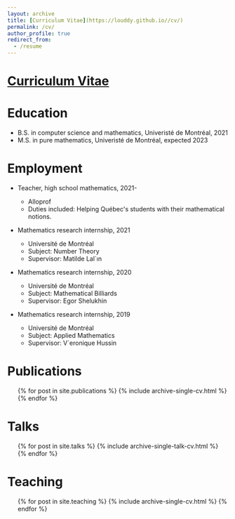 ```yaml
---
layout: archive
title: [Curriculum Vitae](https://louddy.github.io//cv/)
permalink: /cv/
author_profile: true
redirect_from:
  - /resume
---
```

[Curriculum Vitae](https://louddy.github.io//files/curriculum_vitae.pdf)
======

Education
======
* B.S. in computer science and mathematics, Univeristé de Montréal, 2021
* M.S. in pure mathematics, Univeristé de Montréal, expected 2023

Employment
======
* Teacher, high school mathematics, 2021-
  * Alloprof
  * Duties included: Helping Québec's students with their mathematical notions.

* Mathematics research internship, 2021
  * Université de Montréal
  * Subject: Number Theory
  * Supervisor: Matilde Lal´ın
 
* Mathematics research internship, 2020
  * Université de Montréal
  * Subject: Mathematical Billiards
  * Supervisor: Egor Shelukhin
 
* Mathematics research internship, 2019
  * Université de Montréal
  * Subject: Applied Mathematics
  * Supervisor: V´eronique Hussin
  

Publications
======
  <ul>{% for post in site.publications %}
    {% include archive-single-cv.html %}
  {% endfor %}</ul>
  
Talks
======
  <ul>{% for post in site.talks %}
    {% include archive-single-talk-cv.html %}
  {% endfor %}</ul>
  
Teaching
======
  <ul>{% for post in site.teaching %}
    {% include archive-single-cv.html %}
  {% endfor %}</ul>
  
